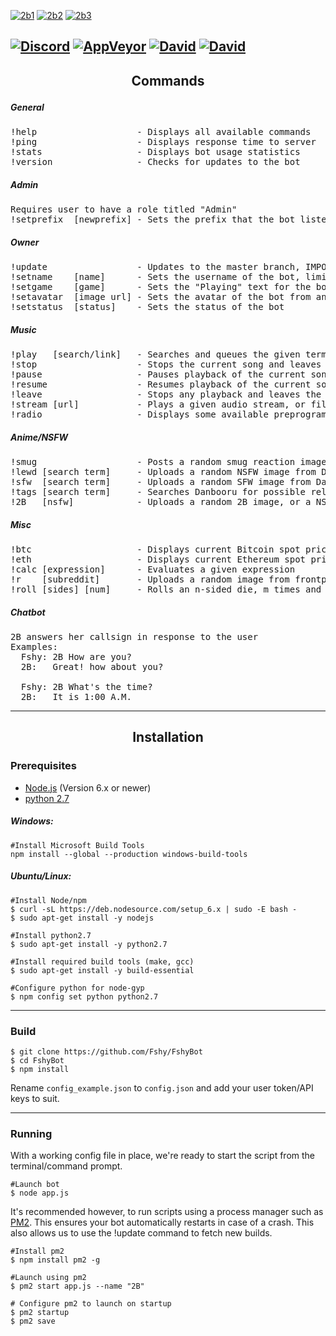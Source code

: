 [![2b1](http://i.imgur.com/hftWBMJ.jpg)](http://arc.moe)
[![2b2](http://i.imgur.com/W87etD2.jpg)](https://discordapp.com/oauth2/authorize?permissions=8&scope=bot&client_id=291311819354800150)
[![2b3](http://i.imgur.com/1WetvDx.jpg)](#installation)

[![Discord](https://discordapp.com/api/guilds/290982567564279809/embed.png)](http://discord.arc.moe/)
[![AppVeyor](https://img.shields.io/appveyor/ci/Fshy/FshyBot.svg?style=flat-square)](https://ci.appveyor.com/project/Fshy/fshybot)
[![David](https://img.shields.io/david/Fshy/FshyBot.svg?style=flat-square)](https://david-dm.org/Fshy/FshyBot)
[![David](https://img.shields.io/david/dev/Fshy/FshyBot.svg?style=flat-square)](https://david-dm.org/Fshy/FshyBot?type=dev)
---
<h2><p align="center">Commands</p></h2>

<h5>General</h5>
<pre>
!help                   - Displays all available commands
!ping                   - Displays response time to server
!stats                  - Displays bot usage statistics
!version                - Checks for updates to the bot
</pre>

<h5>Admin</h5>
<pre>
Requires user to have a role titled "Admin"
!setprefix  [newprefix] - Sets the prefix that the bot listens to
</pre>

<h5>Owner</h5>
<pre>
!update                 - Updates to the master branch, IMPORTANT: Linux Only / Requires PM2
!setname    [name]      - Sets the username of the bot, limited to 2 requests/hr
!setgame    [game]      - Sets the "Playing" text for the bot, leave blank to clear
!setavatar  [image url] - Sets the avatar of the bot from an image url
!setstatus  [status]    - Sets the status of the bot
</pre>


<h5>Music</h5>

<pre>
!play   [search/link]   - Searches and queues the given term link for playback
!stop                   - Stops the current song and leaves the channel
!pause                  - Pauses playback of the current song
!resume                 - Resumes playback of the current song
!leave                  - Stops any playback and leaves the channel
!stream [url]           - Plays a given audio stream, or file from direct URL
!radio                  - Displays some available preprogrammed radio streams
</pre>

<h5>Anime/NSFW</h5>

<pre>
!smug                   - Posts a random smug reaction image
!lewd [search term]     - Uploads a random NSFW image from Danbooru, of the given search term
!sfw  [search term]     - Uploads a random SFW image from Danbooru, of the given search term
!tags [search term]     - Searches Danbooru for possible related search tags
!2B   [nsfw]            - Uploads a random 2B image, or a NSFW version if supplied as a parameter
</pre>

<h5>Misc</h5>

<pre>
!btc                    - Displays current Bitcoin spot price
!eth                    - Displays current Ethereum spot price
!calc [expression]      - Evaluates a given expression
!r    [subreddit]       - Uploads a random image from frontpage of a given subreddit
!roll [sides] [num]     - Rolls an n-sided die, m times and displays the result
</pre>

<h5>Chatbot</h5>

<pre>
2B answers her callsign in response to the user
Examples:
  Fshy: 2B How are you?
  2B:   Great! how about you?

  Fshy: 2B What's the time?
  2B:   It is 1:00 A.M.
</pre>

<hr>
<h2><p align="center">Installation</p></h2>
<h3>Prerequisites</h3>

* [Node.js](https://nodejs.org/en/download/) (Version 6.x or newer)
* [python 2.7](https://www.python.org/download/releases/2.7/)

<h5>Windows:</h5>

```shell
#Install Microsoft Build Tools
npm install --global --production windows-build-tools
```

<h5>Ubuntu/Linux:</h5>

```shell
#Install Node/npm
$ curl -sL https://deb.nodesource.com/setup_6.x | sudo -E bash -
$ sudo apt-get install -y nodejs

#Install python2.7
$ sudo apt-get install -y python2.7

#Install required build tools (make, gcc)
$ sudo apt-get install -y build-essential

#Configure python for node-gyp
$ npm config set python python2.7
```

<hr>

<h3>Build</h3>

```shell
$ git clone https://github.com/Fshy/FshyBot
$ cd FshyBot
$ npm install
```

Rename `config_example.json` to `config.json` and add your user token/API keys to suit.

<hr>

<h3>Running</h3>

With a working config file in place, we're ready to start the script from the terminal/command prompt.

```shell
#Launch bot
$ node app.js
```

It's recommended however, to run scripts using a process manager such as [PM2](https://github.com/Unitech/pm2). This ensures your bot automatically restarts in case of a crash. This also allows us to use the !update command to fetch new builds.

```shell
#Install pm2
$ npm install pm2 -g

#Launch using pm2
$ pm2 start app.js --name "2B"

# Configure pm2 to launch on startup
$ pm2 startup
$ pm2 save
```
